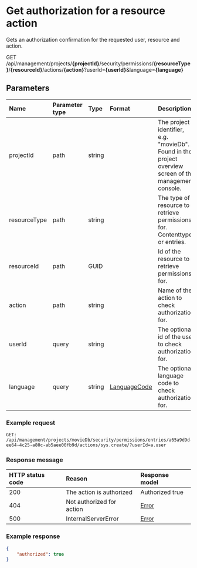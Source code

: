 # Get authorization for a resource action

Gets an authorization confirmation for the requested user, resource and action.

<span class="label label--get">GET</span> /api/management/projects/**{projectId}**/security/permissions/**{resourceType}**/**{resourceId}**/actions/**{action}**?userId=**{userId}**&language=**{language}**

## Parameters

| Name | Parameter type | Type | Format | Description |
|:-|:-|:-|:-|:-|
| projectId | path | string |  | The project identifier, e.g. "movieDb". Found in the project overview screen of the management console. |
| resourceType | path | string |  | The type of resource to retrieve permissions for. Contenttypes or entries. |
| resourceId | path | GUID | | Id of the resource to retrieve permissions for.  |
| action | path | string | | Name of the action to check authorization for. |
| userId | query | string | | The optional id of the user to check authorization for.  |
| language | query | string | [LanguageCode](/key-concepts/localization.md) | The optional language code to check authorization for.  |

### Example request

```http
GET: /api/management/projects/movieDb/security/permissions/entries/a65a9d9d-ee64-4c25-a80c-ab5aee00fb9d/actions/sys.create/?userId=a.user
```

### Response message

| HTTP status code | Reason                    | Response model                   |
|:-----------------|:--------------------------|:---------------------------------|
| 200              | The action is authorized  | Authorized true                  |
| 404              | Not authorized for action | [Error](/key-concepts/errors.md) |
| 500              | InternalServerError       | [Error](/key-concepts/errors.md) |

### Example response

```json
{
    "authorized": true
}
```